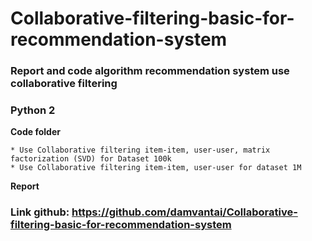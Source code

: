 # Collaborative-filtering-basic-for-recommendation-system

### Report and code algorithm recommendation system use collaborative filtering

### Python 2

**Code folder**

	* Use Collaborative filtering item-item, user-user, matrix factorization (SVD) for Dataset 100k 
	* Use Collaborative filtering item-item, user-user for dataset 1M

**Report**


### Link github: https://github.com/damvantai/Collaborative-filtering-basic-for-recommendation-system